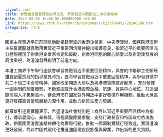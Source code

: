 ```yaml
---
layout: post
title: 鄭雁雄宣讀夏寶龍指導意見　貫徹習近平回信及三中全會精神
date: 2024-08-06 16:06:56.000000000 +08:00
link: https://news.rthk.hk/rthk/ch/component/k2/1764992-20240806.htm
categories: rthk
---
```


國家主席習近平日前回信勉勵祖籍寧波的香港企業家。中央港澳辦、國務院港澳辦主任夏寶龍就貫徹落實習近平重要回信精神提出指導意見，指習近平的重要回信充分體現體現了對香港企業家肯定和鼓勵、對香港同胞的關心關愛以及對港澳發展的高度重視，為港澳發展指明了前進方向。

本港工商界下午舉行座談會學習貫徹習近平重要回信精神，與會的中聯辦主任鄭雁雄宣讀夏寶龍的指導意見時指，要將學習貫徹習近平重要回信精神，與學習貫徹中共二十屆三中全會精神、國家改革開放大局以及與港澳實際結合起來 ，充分發揮一國兩制的制度優勢，不斷鞏固提升香港國際金融、航運、貿易中心地位，打造國際高端人才集聚高地，健全港澳在國家對外開放中更好發揮作用機制，推動大灣區更好發揮高質量發展動力源作用，並助力新質生產力發展。

鄭雁雄引述夏寶龍表示，希望港澳社會特別是工商界以習近平重要回信精神為指引，傳承愛國心、桑梓情，積極識變應變求變，支持行政長官和特區政府依法施政，把愛國愛港愛澳精神轉化為實際行動，推動一國兩制實踐行穩致遠，實現港澳更好發展，為以中國式現代化推進強國建設民族復興偉業，作出新的更大貢獻。
